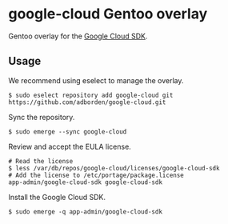 # google-cloud Gentoo overlay

Gentoo overlay for the [Google Cloud SDK](https://cloud.google.com/sdk).


## Usage

We recommend using eselect to manage the overlay.

    $ sudo eselect repository add google-cloud git https://github.com/adborden/google-cloud.git

Sync the repository.

    $ sudo emerge --sync google-cloud

Review and accept the EULA license.

    # Read the license
    $ less /var/db/repos/google-cloud/licenses/google-cloud-sdk
    # Add the license to /etc/portage/package.license
	app-admin/google-cloud-sdk google-cloud-sdk

Install the Google Cloud SDK.

    $ sudo emerge -q app-admin/google-cloud-sdk
